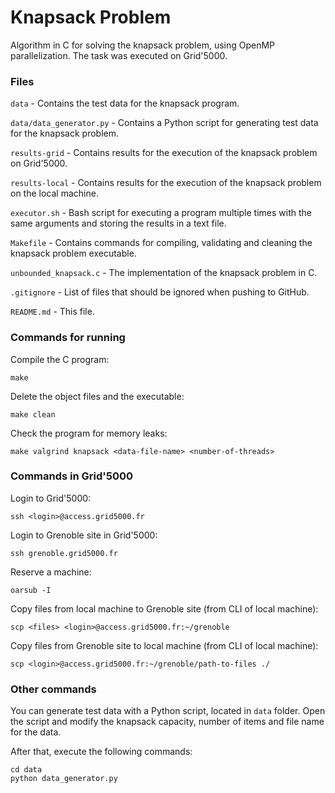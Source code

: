 # Knapsack Problem

Algorithm in C for solving the knapsack problem, using OpenMP parallelization. The task was executed on Grid'5000.

### Files

```data``` - Contains the test data for the knapsack program.

```data/data_generator.py``` - Contains a Python script for generating test data for the knapsack problem.

```results-grid``` - Contains results for the execution of the knapsack problem on Grid'5000.

```results-local``` - Contains results for the execution of the knapsack problem on the local machine.

```executor.sh``` - Bash script for executing a program multiple times with the same arguments and storing the results in a text file.

```Makefile``` - Contains commands for compiling, validating and cleaning the knapsack problem executable.

```unbounded_knapsack.c``` - The implementation of the knapsack problem in C.

```.gitignore``` - List of files that should be ignored when pushing to GitHub.

```README.md``` - This file.

### Commands for running

Compile the C program:
```shell
make
```

Delete the object files and the executable:
```shell
make clean
```

Check the program for memory leaks:
```shell
make valgrind knapsack <data-file-name> <number-of-threads>
```

### Commands in Grid'5000

Login to Grid'5000:
```shell
ssh <login>@access.grid5000.fr
```

Login to Grenoble site in Grid'5000:
```shell
ssh grenoble.grid5000.fr
```

Reserve a machine:
```shell
oarsub -I
```

Copy files from local machine to Grenoble site (from CLI of local machine):
```shell
scp <files> <login>@access.grid5000.fr:~/grenoble
```

Copy files from Grenoble site to local machine (from CLI of local machine):
```shell
scp <login>@access.grid5000.fr:~/grenoble/path-to-files ./
```

### Other commands

You can generate test data with a Python script, located in `data` folder. Open the script and modify the knapsack capacity, number of items and file name for the data.

After that, execute the following commands:
```shell
cd data
python data_generator.py
```